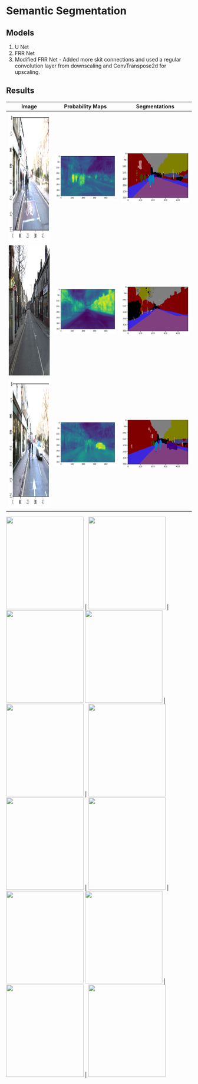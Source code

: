 # Semantic Segmentation

## Models
1. U Net
2. FRR Net
3. Modified FRR Net - Added more skit connections and used a regular convolution layer from downscaling and ConvTranspose2d for upscaling.

## Results  

Image                                                    |  Probability Maps                      | Segmentations 
:-------------------------------------------------------:|:--------------------------------------:|:-------------------------:
<img src=Results/example1.png width="240" height="352"/> |  <img src=Results/example1_heat.png /> |  <img src=Results/example1_masks.png />
<img src=Results/example3.png width="240" height="352"/> |  <img src=Results/example3_heat.png /> |  <img src=Results/example3_masks.png />
<img src=Results/example4.png width="240" height="352"/> |  <img src=Results/example4_heat.png /> |  <img src=Results/example4_masks.png />

<img src=content_images/content_image5.jpg width="210" height="250"/> |  <img src=style_images/style5.jpg width="210" height="250"/> |  <img src=Result/target5.jpg width="210" height="250"/>
<img src=content_images/content_image3.jpg width="210" height="250"/> |  <img src=style_images/style3.jpg width="210" height="250"/> |  <img src=Result/target3.jpeg width="210" height="250"/>
<img src=content_images/content_image4.jpg width="210" height="250"/> |  <img src=style_images/style4.jpg width="210" height="250"/> |  <img src=Result/target4.jpg width="210" height="250"/>
<img src=content_images/content_image.jpg width="210" height="250"/>  |  <img src=style_images/style.jpg width="210" height="250"/>  |  <img src=Result/target.jpg width="210" height="250"/>
